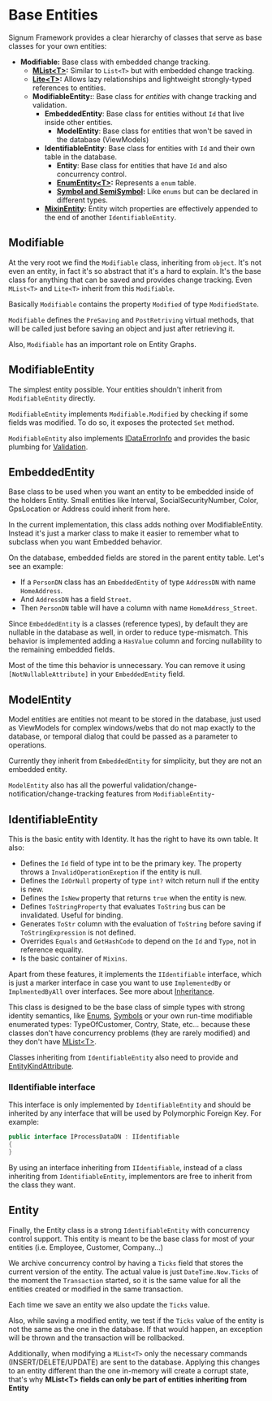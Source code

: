 # Base Entities

Signum Framework provides a clear hierarchy of classes that serve as base classes for your own entities: 

* **Modifiable:** Base class with embedded change tracking.
  * **[MList\<T>](MList.md):** Similar to `List<T>` but with embedded change tracking.
  * **[Lite\<T>](Lite.md):** Allows lazy relationships and lightweight strongly-typed references to entities.
  * **ModifiableEntity:**: Base class for *entities* with change tracking and validation.  
    * **EmbeddedEntity**: Base class for entities without `Id` that live inside other entities.  
	    * **ModelEntity**: Base class for entities that won't be saved in the database (ViewModels)
    * **IdentifiableEntity**: Base class for entities with `Id` and their own table in the database.
		* **Entity**: Base class for entities that have `Id` and also concurrency control. 
		* **[EnumEntity\<T>](EnumEntity.md):** Represents a `enum` table. 
		* **[Symbol and SemiSymbol](Symbols.md):** Like `enums` but can be declared in different types. 
	* **[MixinEntity](Mixin.md):** Entity witch properties are effectively appended to the end of another `IdentifiableEntity`. 

## Modifiable

At the very root we find the `Modifiable` class, inheriting from `object`. It's not even an entity, in fact it's so abstract that it's a hard to explain. It's the base class for anything that can be saved and provides change tracking. Even `MList<T>` and `Lite<T>` inherit from this `Modifiable`.

Basically `Modifiable` contains the property `Modified` of type `ModifiedState`. 

`Modifiable`  defines the `PreSaving` and `PostRetriving` virtual methods, that will be called just before saving an object and just after retrieving it. 

Also, `Modifiable` has an important role on Entity Graphs. 


## ModifiableEntity

The simplest entity possible. Your entities shouldn't inherit from `ModifiableEntity` directly.

`ModifiableEntity` implements `Modifiable.Modified` by checking if some fields was modified. To do so, it exposes the protected `Set` method.
 

`ModifiableEntity` also implements [IDataErrorInfo](http://msdn.microsoft.com/en-us/library/system.componentmodel.idataerrorinfo.aspx) and provides the basic plumbing for [Validation](Validation.md).

## EmbeddedEntity
Base class to be used when you want an entity to be embedded inside of the holders Entity. Small entities like Interval, SocialSecurityNumber, Color, GpsLocation or Address could inherit from here. 

In the current implementation, this class adds nothing over ModifiableEntity. Instead it's just a marker class to make it easier to remember what to subclass when you want Embedded behavior. 

On the database, embedded fields are stored in the parent entity table. Let's see an example: 

* If a `PersonDN` class has an `EmbeddedEntity` of type `AddressDN` with name `HomeAddress`. 
* And `AddressDN` has a field `Street`.
* Then `PersonDN` table will have a column with name `HomeAddress_Street`. 

Since `EmbeddedEntity` is a classes (reference types), by default they are nullable in the database as well, in order to reduce type-mismatch. This behavior is implemented adding a `HasValue` column and forcing nullability to the remaining embedded fields. 

Most of the time this behavior is unnecessary. You can remove it using `[NotNullableAttribute]` in your `EmbeddedEntity` field. 

## ModelEntity

Model entities are entities not meant to be stored in the database, just used as ViewModels for complex windows/webs that do not map exactly to the database, or temporal dialog that could be passed as a parameter to operations. 

Currently they inherit from `EmbeddedEntity` for simplicity, but they are not an  embedded entity. 

`ModelEntity` also has all the powerful validation/change-notification/change-tracking features from `ModifiableEntity`-  


## IdentifiableEntity

This is the basic entity with Identity. It has the right to have its own table. It also:

* Defines the `Id` field of type int to be the primary key. The property throws a `InvalidOperationExeption` if the entity is null.
* Defines the `IdOrNull` property of type `int?` witch return null if the entity is new.
* Defines the `IsNew` property that returns `true` when the entity is new.
* Defines `ToStringProperty` that evaluates `ToString` bus can be invalidated. Useful for binding.
* Generates `ToStr` column with the evaluation of `ToString` before saving if `ToStringExpression` is not defined.
* Overrides `Equals` and `GetHashCode` to depend on the `Id` and `Type`, not in reference equality. 
* Is the basic container of `Mixins`. 

Apart from these features, it implements the `IIdentifiable` interface, which is just a marker interface in case you want to use `ImplementedBy` or `ImplmentedByAll` over interfaces. See more about [Inheritance](Inheritance.md). 

This class is designed to be the base class of simple types with strong identity semantics, like [Enums](EnumEntity.md), [Symbols](Symbols.md) or your own run-time modifiable enumerated types: TypeOfCustomer, Contry, State, etc... because these classes don't have concurrency problems (they are rarely modified) and they don't have [MList\<T>](MList.md). 

Classes inheriting from `IdentifiableEntity` also need to provide and [EntityKindAttribute](EntityKind.md).

### IIdentifiable interface

This interface is only implemented by `IdentifiableEntity` and should be inherited by any interface that will be used by Polymorphic Foreign Key. For example: 

```C#
public interface IProcessDataDN : IIdentifiable
{
}
```

By using an interface inheriting from `IIdentifiable`, instead of a class inheriting from `IdentifiableEntity`, implementors are free to inherit from the class they want. 

## Entity
Finally, the Entity class is a strong `IdentifiableEntity` with concurrency control support. This entity is meant to be the base class for most of your entities (i.e. Employee, Customer, Company...)

We archive concurrency control by having a `Ticks` field that stores the current version of the entity. The actual value is just `DateTime.Now.Ticks` of the moment the `Transaction` started, so it is the same value for all the entities created or modified in the same transaction. 

Each time we save an entity we also update the `Ticks` value.

Also, while saving a modified entity, we test if the `Ticks` value of the entity is not the same as the one in the database. If that would happen, an exception will be thrown and the transaction will be rollbacked.

Additionally, when modifying a `MList<T>` only the necessary commands (INSERT/DELETE/UPDATE) are sent to the database. Applying this changes to an entity different than the one in-memory will create a corrupt state, that's why **MList\<T> fields can only be part of entities inheriting from Entity**




